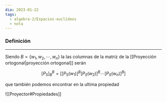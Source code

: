 ```yaml
---
dia: 2023-01-22
tags:
  - algebra-2/Espacios-euclídeos
  - nota
---
```

### Definición
---
Siendo $B = \{w_1, w_2, \cdots, w_n \}$ la las columnas de la matriz de la [[Proyección ortogonal|proyección ortogonal]] serán

$$ [P_S]_B^B = [[P_S(w_1)]^B [P_S(w_2)]^B \cdots [P_S(w_n)]^B] $$

que también podemos encontrar en la ultima propiedad 

![[Proyector#Propiedades]]